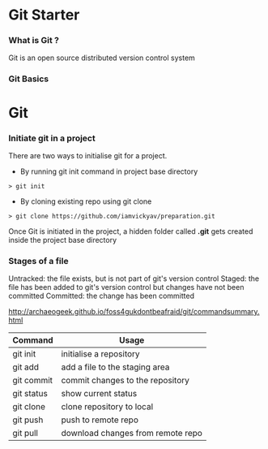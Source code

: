# Git Starter

### What is Git ?

Git is an open source distributed version control system

### Git Basics

# Git

### Initiate git in a project

There are two ways to initialise git for a project. 

- By running git init command in project base directory

```
> git init
```

- By cloning existing repo using git clone

```
> git clone https://github.com/iamvickyav/preparation.git
```

Once Git is initiated in the project, a hidden folder called **.git** gets created inside the project base directory

### Stages of a file
Untracked: the file exists, but is not part of git's version control
Staged: the file has been added to git's version control but changes have not been committed
Committed: the change has been committed

http://archaeogeek.github.io/foss4gukdontbeafraid/git/commandsummary.html

| Command 		| Usage  						    |
|--------------	|----------------------------------|
| git init  	| initialise a repository   	    |
| git add   	| add a file to the staging area   |
| git commit	| commit changes to the repository |
| git status	| show current status			    |
| git clone		| clone repository to local        |
| git push		| push to remote repo              |
| git pull		| download changes from remote repo|
